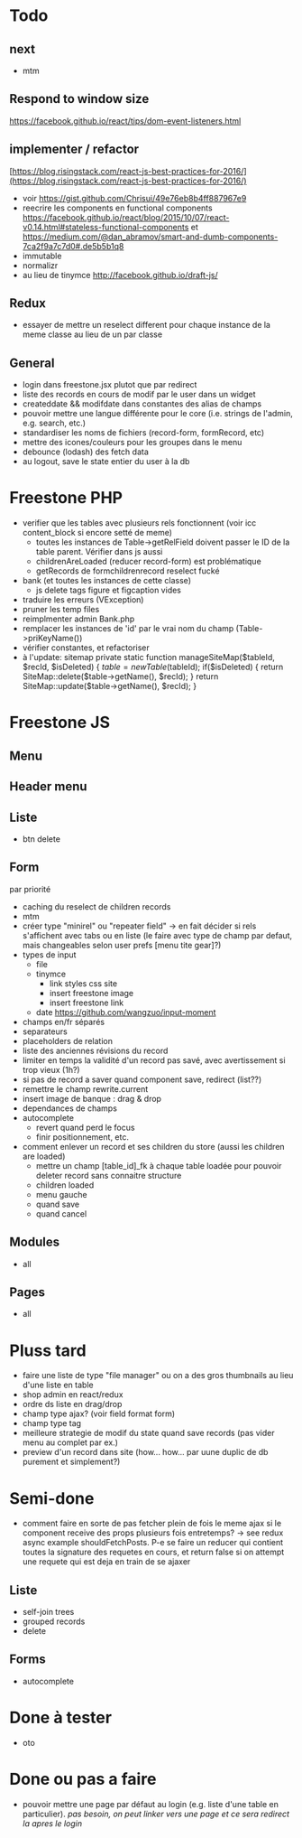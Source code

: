 # Todo

## next

- mtm

## Respond to window size
https://facebook.github.io/react/tips/dom-event-listeners.html

## implementer / refactor
[https://blog.risingstack.com/react-js-best-practices-for-2016/](https://blog.risingstack.com/react-js-best-practices-for-2016/)
- voir https://gist.github.com/Chrisui/49e76eb8b4ff887967e9
- reecrire les components en functional components https://facebook.github.io/react/blog/2015/10/07/react-v0.14.html#stateless-functional-components et https://medium.com/@dan_abramov/smart-and-dumb-components-7ca2f9a7c7d0#.de5b5b1q8
- immutable
- normalizr
- au lieu de tinymce http://facebook.github.io/draft-js/

## Redux
- essayer de mettre un reselect different pour chaque instance de la meme classe au lieu de un par classe

## General

- login dans freestone.jsx plutot que par redirect
- liste des records en cours de modif par le user dans un widget
- createddate && modifdate dans constantes des alias de champs
- pouvoir mettre une langue différente pour le core (i.e. strings de l'admin, e.g. search, etc.)
- standardiser les noms de fichiers (record-form, formRecord, etc)
- mettre des icones/couleurs pour les groupes dans le menu
- debounce (lodash) des fetch data
- au logout, save le state entier du user à la db

# Freestone PHP
- verifier que les tables avec plusieurs rels fonctionnent (voir icc content_block si encore setté de meme)
	- toutes les instances de Table->getRelField doivent passer le ID de la table parent. Vérifier dans js aussi
	- childrenAreLoaded (reducer record-form) est problématique
	- getRecords de formchildrenrecord reselect fucké 
- bank (et toutes les instances de cette classe)
	- js delete tags figure et figcaption vides
- traduire les erreurs (VException)
- pruner les temp files
- reimplmenter admin Bank.php
- remplacer les instances de 'id' par le vrai nom du champ (Table->priKeyName())
- vérifier constantes, et refactoriser
- à l'update: sitemap
	private static function manageSiteMap($tableId, $recId, $isDeleted) {
		$table = new Table($tableId);
		if($isDeleted) {
			return SiteMap::delete($table->getName(), $recId);
		}
		return SiteMap::update($table->getName(), $recId);
	}

# Freestone JS

## Menu

## Header menu
## Liste
- btn delete

## Form

par priorité

- caching du reselect de children records
- mtm
- créer type "minirel" ou "repeater field" -> en fait décider si rels s'affichent avec tabs ou en liste (le faire avec type de champ par defaut, mais changeables selon user prefs [menu tite gear]?)
- types de input
	- file
	- tinymce
		- link styles css site
		- insert freestone image
		- insert freestone link
	- date https://github.com/wangzuo/input-moment
- champs en/fr séparés
- separateurs
- placeholders de relation
- liste des anciennes révisions du record
- limiter en temps la validité d'un record pas savé, avec avertissement si trop vieux (1h?)
- si pas de record a saver quand component save, redirect (list??)
- remettre le champ rewrite.current
- insert image de banque : drag & drop
- dependances de champs
- autocomplete
	- revert quand perd le focus
	- finir positionnement, etc.
- comment enlever un record et ses children du store (aussi les children are loaded)
	- mettre un champ [table_id]_fk à chaque table loadée pour pouvoir deleter record sans connaitre structure
	- children loaded
	- menu gauche
	- quand save
	- quand cancel

## Modules
- all

## Pages
- all

# Pluss tard
- faire une liste de type "file manager" ou on a des gros thumbnails au lieu d'une liste en table
- shop admin en react/redux
- ordre ds liste en drag/drop
- champ type ajax? (voir field format form)
- champ type tag
- meilleure strategie de modif du state quand save records (pas vider menu au complet par ex.)
- preview d'un record dans site (how... how... par uune duplic de db purement et simplement?)

# Semi-done

- comment faire en sorte de pas fetcher plein de fois le meme ajax si le component receive des props plusieurs fois entretemps? -> see redux async example shouldFetchPosts. P-e se faire un reducer qui contient toutes la signature des requetes en cours, et return false si on attempt une requete qui est deja en train de se ajaxer

## Liste
- self-join trees
- grouped records
- delete

## Forms
- autocomplete

# Done à tester
- oto


# Done ou pas a faire
- pouvoir mettre une page par défaut au login (e.g. liste d'une table en particulier). *pas besoin, on peut linker vers une page et ce sera redirect la apres le login*

